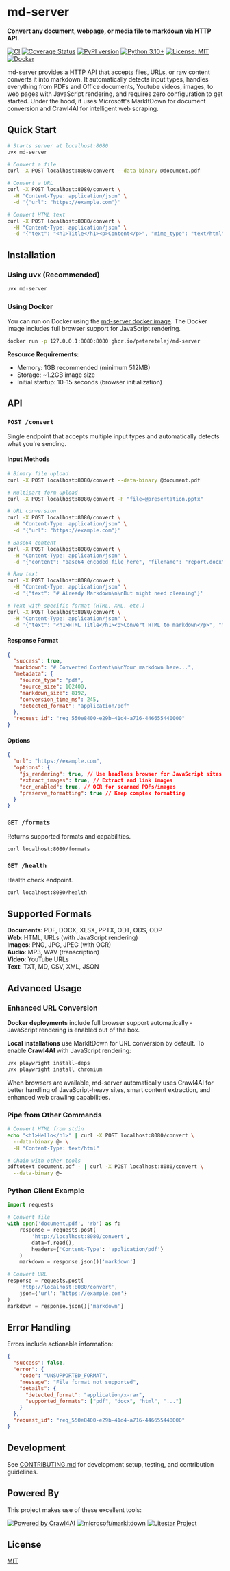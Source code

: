 # md-server

**Convert any document, webpage, or media file to markdown via HTTP API.**

[![CI](https://github.com/peteretelej/md-server/actions/workflows/ci.yml/badge.svg)](https://github.com/peteretelej/md-server/actions/workflows/ci.yml)
[![Coverage Status](https://coveralls.io/repos/github/peteretelej/md-server/badge.svg?branch=main)](https://coveralls.io/github/peteretelej/md-server?branch=main)
[![PyPI version](https://img.shields.io/pypi/v/md-server.svg)](https://pypi.org/project/md-server/)
[![Python 3.10+](https://img.shields.io/badge/python-3.10+-blue.svg)](https://www.python.org/downloads/)
[![License: MIT](https://img.shields.io/badge/License-MIT-yellow.svg)](https://opensource.org/licenses/MIT)
[![Docker](https://img.shields.io/badge/docker-ghcr.io-blue)](https://github.com/peteretelej/md-server/pkgs/container/md-server)

md-server provides a HTTP API that accepts files, URLs, or raw content converts it into markdown. It automatically detects input types, handles everything from PDFs and Office documents, Youtube videos, images, to web pages with JavaScript rendering, and requires zero configuration to get started. Under the hood, it uses Microsoft's MarkItDown for document conversion and Crawl4AI for intelligent web scraping.

## Quick Start

```bash
# Starts server at localhost:8080
uvx md-server

# Convert a file
curl -X POST localhost:8080/convert --data-binary @document.pdf

# Convert a URL
curl -X POST localhost:8080/convert \
  -H "Content-Type: application/json" \
  -d '{"url": "https://example.com"}'

# Convert HTML text
curl -X POST localhost:8080/convert \
  -H "Content-Type: application/json" \
  -d '{"text": "<h1>Title</h1><p>Content</p>", "mime_type": "text/html"}'
```

## Installation

### Using uvx (Recommended)

```bash
uvx md-server
```

### Using Docker

You can run on Docker using the [md-server docker image](https://github.com/peteretelej/md-server/pkgs/container/md-server). The Docker image includes full browser support for JavaScript rendering.

```bash
docker run -p 127.0.0.1:8080:8080 ghcr.io/peteretelej/md-server
```

**Resource Requirements:**
- Memory: 1GB recommended (minimum 512MB)
- Storage: ~1.2GB image size
- Initial startup: 10-15 seconds (browser initialization)

## API

### `POST /convert`

Single endpoint that accepts multiple input types and automatically detects what you're sending.

#### Input Methods

```bash
# Binary file upload
curl -X POST localhost:8080/convert --data-binary @document.pdf

# Multipart form upload
curl -X POST localhost:8080/convert -F "file=@presentation.pptx"

# URL conversion
curl -X POST localhost:8080/convert \
  -H "Content-Type: application/json" \
  -d '{"url": "https://example.com"}'

# Base64 content
curl -X POST localhost:8080/convert \
  -H "Content-Type: application/json" \
  -d '{"content": "base64_encoded_file_here", "filename": "report.docx"}'

# Raw text
curl -X POST localhost:8080/convert \
  -H "Content-Type: application/json" \
  -d '{"text": "# Already Markdown\n\nBut might need cleaning"}'

# Text with specific format (HTML, XML, etc.)
curl -X POST localhost:8080/convert \
  -H "Content-Type: application/json" \
  -d '{"text": "<h1>HTML Title</h1><p>Convert HTML to markdown</p>", "mime_type": "text/html"}'
```

#### Response Format

```json
{
  "success": true,
  "markdown": "# Converted Content\n\nYour markdown here...",
  "metadata": {
    "source_type": "pdf",
    "source_size": 102400,
    "markdown_size": 8192,
    "conversion_time_ms": 245,
    "detected_format": "application/pdf"
  },
  "request_id": "req_550e8400-e29b-41d4-a716-446655440000"
}
```

#### Options

```json
{
  "url": "https://example.com",
  "options": {
    "js_rendering": true, // Use headless browser for JavaScript sites
    "extract_images": true, // Extract and link images
    "ocr_enabled": true, // OCR for scanned PDFs/images
    "preserve_formatting": true // Keep complex formatting
  }
}
```

### `GET /formats`

Returns supported formats and capabilities.

```bash
curl localhost:8080/formats
```

### `GET /health`

Health check endpoint.

```bash
curl localhost:8080/health
```

## Supported Formats

**Documents**: PDF, DOCX, XLSX, PPTX, ODT, ODS, ODP  
**Web**: HTML, URLs (with JavaScript rendering)  
**Images**: PNG, JPG, JPEG (with OCR)  
**Audio**: MP3, WAV (transcription)  
**Video**: YouTube URLs  
**Text**: TXT, MD, CSV, XML, JSON

## Advanced Usage

### Enhanced URL Conversion

**Docker deployments** include full browser support automatically - JavaScript rendering is enabled out of the box.

**Local installations** use MarkItDown for URL conversion by default. To enable **Crawl4AI** with JavaScript rendering:

```bash
uvx playwright install-deps
uvx playwright install chromium
```

When browsers are available, md-server automatically uses Crawl4AI for better handling of JavaScript-heavy sites, smart content extraction, and enhanced web crawling capabilities.

### Pipe from Other Commands

```bash
# Convert HTML from stdin
echo "<h1>Hello</h1>" | curl -X POST localhost:8080/convert \
  --data-binary @- \
  -H "Content-Type: text/html"

# Chain with other tools
pdftotext document.pdf - | curl -X POST localhost:8080/convert \
  --data-binary @-
```

### Python Client Example

```python
import requests

# Convert file
with open('document.pdf', 'rb') as f:
    response = requests.post(
        'http://localhost:8080/convert',
        data=f.read(),
        headers={'Content-Type': 'application/pdf'}
    )
    markdown = response.json()['markdown']

# Convert URL
response = requests.post(
    'http://localhost:8080/convert',
    json={'url': 'https://example.com'}
)
markdown = response.json()['markdown']
```

## Error Handling

Errors include actionable information:

```json
{
  "success": false,
  "error": {
    "code": "UNSUPPORTED_FORMAT",
    "message": "File format not supported",
    "details": {
      "detected_format": "application/x-rar",
      "supported_formats": ["pdf", "docx", "html", "..."]
    }
  },
  "request_id": "req_550e8400-e29b-41d4-a716-446655440000"
}
```

## Development

See [CONTRIBUTING.md](docs/CONTRIBUTING.md) for development setup, testing, and contribution guidelines.

## Powered By

This project makes use of these excellent tools:

[![Powered by Crawl4AI](https://raw.githubusercontent.com/unclecode/crawl4ai/main/docs/assets/powered-by-light.svg)](https://github.com/unclecode/crawl4ai) [![microsoft/markitdown](https://img.shields.io/badge/microsoft-MarkItDown-0078D4?style=for-the-badge&logo=microsoft)](https://github.com/microsoft/markitdown) [![Litestar Project](https://img.shields.io/badge/Litestar%20Org-%E2%AD%90%20Litestar-202235.svg?logo=python&labelColor=202235&color=edb641&logoColor=edb641)](https://github.com/litestar-org/litestar)

## License

[MIT](./LICENSE)
